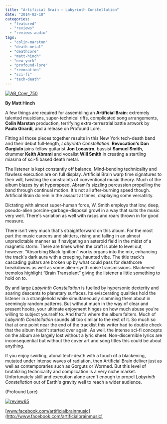 ```yaml
---
title: "Artificial Brain – Labyrinth Constellation"
date: "2014-02-18"
categories: 
  - "featured"
  - "reviews"
  - "reviews-audio"
tags: 
  - "colin-marston"
  - "death-metal"
  - "deathcore"
  - "matt-hinch"
  - "new-york"
  - "profound-lore"
  - "revocation"
  - "sci-fi"
  - "tech-death"
---
```


[![AB_Coer_750](http://www.hellbound.ca/wp-content/uploads/2014/02/AB_Coer_750-590x566.jpg)](http://www.hellbound.ca/wp-content/uploads/2014/02/AB_Coer_750.jpg)

**By Matt Hinch**

A few things are required for assembling an **Artificial Brain**: extremely talented musicians, super-technical riffs, complicated song arrangements, **Colin Marston** production, terrifying extra-terrestrial battle artwork by **Paulo Girardi**, and a release on Profound Lore.

Fitting all those pieces together results in this New York tech-death band and their debut full-length, _Labyrinth Constellation_. **Revocation's Dan Gargiulo** joins fellow guitarist **Jon Locastro**, bassist **Samuel Smith**, drummer **Keith Abrami** and vocalist **Will Smith** in creating a startling miasma of sci-fi based death metal.

The listener is kept constantly off balance. Mind-bending technicality and flawless execution are on full display. Artificial Brain warp time signatures to their will, twisting the constraints of conventional music theory. Much of the album blazes by at hyperspeed, Abrami's sizzling percussion propelling the band through continual motion. It's not all after-burning speed though. Artificial Brain do rein in the assault at times, displaying some versatility.

Dictating with almost super-human force, W. Smith employs that low, deep, pseudo-alien porcine-garbage-disposal growl in a way that suits the music very well. There's variation as well with rasps and roars thrown in for good measure.

There isn't very much that's straightforward on this album. For the most part the music careens and skitters, rising and falling in an almost unpredictable manner as if navigating an asteroid field in the midst of a magnetic storm. There are times when the craft is able to level out, however. “Absorbing Black Ignition” works organs into the mix, enhancing the track's dark aura with a creeping, haunted vibe. The title track's cascading guitars are broken up by what could pass for deathcore breakdowns as well as some alien-synth noise transmissions. Blackened tremolos highlight “Brain Transplant” giving the listener a little something to hold on to.

By and large _Labyrinth Constellation_ is fuelled by hypersonic dexterity and soaring descents to planetary surfaces. Its eviscerating qualities hold the listener in a stranglehold while simultaneously slamming them about in seemingly random patterns. But without much in the way of clear and present hooks, your ultimate enjoyment hinges on how much abuse you're willing to subject yourself to. And that's where the album falters. Much of _Labyrinth Constellation_ sounds all too similar to the rest of it. So much so that at one point near the end of the tracklist this writer had to double check that the album hadn't started over again. As well, the intense sci-fi concepts on the album are largely lost without a lyric sheet. Non-discernible lyrics are inconsequential but without the cover art and song titles this could be about anything.

If you enjoy swirling, atonal tech-death with a touch of a blackening, mutated under intense waves of radiation, then Artificial Brain deliver just as well as contemporaries such as Gorguts or Wormed. But this level of brutalizing technicality and complication is a very niche market. Unfortunately skill and execution alone aren't enough to propel _Labyrinth Constellation_ out of Earth's gravity well to reach a wider audience.

(Profound Lore)

[![review65](http://www.hellbound.ca/wp-content/uploads/2009/07/review65.png)](http://www.hellbound.ca/wp-content/uploads/2009/07/review65.png)

[www.facebook.com/artificialbrainmusic](http://www.facebook.com/artificialbrainmusic)
